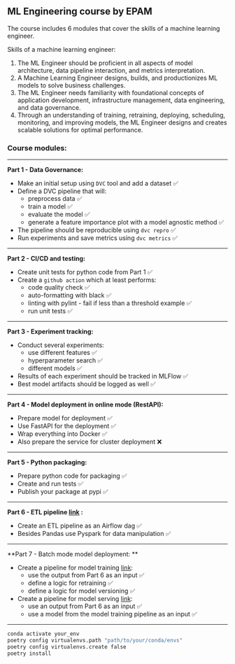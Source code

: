 ## ML Engineering course by EPAM
The course includes 6 modules that cover the skills of a machine learning engineer.  

Skills of a machine learning engineer:
1. The ML Engineer should be proficient in all aspects of model architecture, data pipeline interaction, and metrics interpretation. 
2. A Machine Learning Engineer designs, builds, and productionizes ML models to solve business challenges.
3. The ML Engineer needs familiarity with foundational concepts of application development, infrastructure management, data engineering, and data governance. 
4. Through an understanding of training, retraining, deploying, scheduling, monitoring, and improving models, the ML Engineer designs and creates scalable solutions for optimal performance.


### Course modules:
-----
**Part 1 - Data Governance:**
* Make an initial setup using `DVC` tool and add a dataset :white_check_mark:
* Define a DVC pipeline that will:
  * preprocess data :white_check_mark:
  * train a model :white_check_mark:
  * evaluate the model :white_check_mark:
  * generate a feature importance plot with a model agnostic method :white_check_mark:
* The pipeline should be reproducible using `dvc repro` :white_check_mark:
* Run experiments and save metrics using `dvc metrics` :white_check_mark:
-----
**Part 2 - CI/CD and testing:**
* Create unit tests for python code from Part 1 :white_check_mark:
* Create a `github action` which at least performs:
    * code quality check :white_check_mark:
    * auto-formatting with black :white_check_mark:
    * linting with pylint - fail if less than a threshold example :white_check_mark:
    * run unit tests :white_check_mark:
-----
**Part 3 - Experiment tracking:**
* Conduct several experiments:
  * use different features :white_check_mark:
  * hyperparameter search :white_check_mark:
  * different models :white_check_mark:
* Results of each experiment should be tracked in MLFlow :white_check_mark:
* Best model artifacts should be logged as well :white_check_mark:
-----
**Part 4 - Model deployment in online mode (RestAPI):**
* Prepare model for deployment :white_check_mark:
* Use FastAPI for the deployment :white_check_mark:
* Wrap everything into Docker :white_check_mark: 
* Also prepare the service for cluster deployment ❌
-----
**Part 5 - Python packaging:**
* Prepare python code for packaging :white_check_mark:
* Create and run tests :white_check_mark:
* Publish your package at pypi :white_check_mark:
-----
**Part 6 - ETL pipeline [link](https://github.com/gracikk-ds/airflow/blob/main/dags/etl.py) :**
* Create an ETL pipeline as an Airflow dag :white_check_mark:
* Besides Pandas use Pyspark for data manipulation :white_check_mark:
-----
**Part 7 - Batch mode model deployment: **
* Create a pipeline for model training [link](https://github.com/gracikk-ds/airflow/blob/main/dags/train.py):
  * use the output from Part 6 as an input :white_check_mark:
  * define a logic for retraining :white_check_mark:
  * define a logic for model versioning :white_check_mark:
* Create a pipeline for model serving [link](https://github.com/gracikk-ds/airflow/blob/main/dags/predict.py):
  * use an output from Part 6 as an input :white_check_mark:
  * use a model from the model training pipeline as an input :white_check_mark:
-----

```bash
conda activate your_env
poetry config virtualenvs.path "path/to/your/conda/envs"
poetry config virtualenvs.create false
poetry install
```
